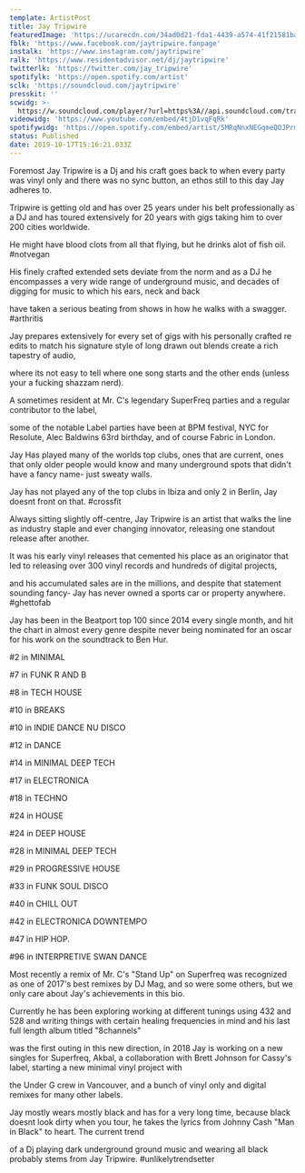 ```yaml
---
template: ArtistPost
title: Jay Tripwire
featuredImage: 'https://ucarecdn.com/34ad0d21-fda1-4439-a574-41f21581ba26/'
fblk: 'https://www.facebook.com/jaytripwire.fanpage'
instalk: 'https://www.instagram.com/jaytripwire'
ralk: 'https://www.residentadvisor.net/dj/jaytripwire'
twitterlk: 'https://twitter.com/jay_tripwire'
spotifylk: 'https://open.spotify.com/artist'
sclk: 'https://soundcloud.com/jaytripwire'
presskit: ''
scwidg: >-
  https://w.soundcloud.com/player/?url=https%3A//api.soundcloud.com/tracks/644743188&color=%23ff5500&auto_play=false&hide_related=false&show_comments=true&show_user=true&show_reposts=false&show_teaser=true&visual=true
videowidg: 'https://www.youtube.com/embed/4tjD1vqFqRk'
spotifywidg: 'https://open.spotify.com/embed/artist/5MRqNnxNEGqmeQOJPrm2wg'
status: Published
date: 2019-10-17T15:16:21.033Z
---
```

Foremost Jay Tripwire is a Dj and his craft goes back to when every party was vinyl only and there was no sync button, an ethos still to this day Jay adheres to.

Tripwire is getting old and has over 25 years under his belt professionally as a DJ and has toured extensively for 20 years with gigs taking him to over 200 cities worldwide.

He might have blood clots from all that flying, but he drinks alot of fish oil. #notvegan

His finely crafted extended sets deviate from the norm and as a DJ he encompasses a very wide range of underground music, and decades of digging for music to which his ears, neck and back

have taken a serious beating from shows in how he walks with a swagger. #arthritis

Jay prepares extensively for every set of gigs with his personally crafted re edits to match his signature style of long drawn out blends create a rich tapestry of audio,

where its not easy to tell where one song starts and the other ends (unless your a fucking shazzam nerd).

A sometimes resident at Mr. C's legendary SuperFreq parties and a regular contributor to the label,

some of the notable Label parties have been at BPM festival, NYC for Resolute, Alec Baldwins 63rd birthday, and of course Fabric in London.

Jay Has played many of the worlds top clubs, ones that are current, ones that only older people would know and many underground spots that didn't have a fancy name- just sweaty walls.

Jay has not played any of the top clubs in Ibiza and only 2 in Berlin, Jay doesnt front on that. #crossfit

Always sitting slightly off-centre, Jay Tripwire is an artist that walks the line as industry staple and ever changing innovator, releasing one standout release after another.

It was his early vinyl releases that cemented his place as an originator that led to releasing over 300 vinyl records and hundreds of digital projects,

and his accumulated sales are in the millions, and despite that statement sounding fancy- Jay has never owned a sports car or property anywhere. #ghettofab

Jay has been in the Beatport top 100 since 2014 every single month, and hit the chart in almost every genre despite never being nominated for an oscar for his work on the soundtrack to Ben Hur.

\#2 in MINIMAL

\#7 in FUNK R AND B

\#8 in TECH HOUSE

\#10 in BREAKS

\#10 in INDIE DANCE NU DISCO

\#12 in DANCE

\#14 in MINIMAL DEEP TECH

\#17 in ELECTRONICA

\#18 in TECHNO

\#24 in HOUSE

\#24 in DEEP HOUSE

\#28 in MINIMAL DEEP TECH

\#29 in PROGRESSIVE HOUSE

\#33 in FUNK SOUL DISCO

\#40 in CHILL OUT

\#42 in ELECTRONICA DOWNTEMPO

\#47 in HIP HOP.

\#96 in INTERPRETIVE SWAN DANCE

Most recently a remix of Mr. C's "Stand Up" on Superfreq was recognized as one of 2017's best remixes by DJ Mag, and so were some others, but we only care about Jay's achievements in this bio.

Currently he has been exploring working at different tunings using 432 and 528 and writing things with certain healing frequencies in mind and his last full length album titled "8channels"

was the first outing in this new direction, in 2018 Jay is working on a new singles for Superfreq, Akbal, a collaboration with Brett Johnson for Cassy's label, starting a new minimal vinyl project with

the Under G crew in Vancouver, and a bunch of vinyl only and digital remixes for many other labels.

Jay mostly wears mostly black and has for a very long time, because black doesnt look dirty when you tour, he takes the lyrics from Johnny Cash "Man in Black" to heart. The current trend

of a Dj playing dark underground ground music and wearing all black probably stems from Jay Tripwire. #unlikelytrendsetter
